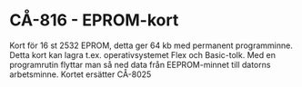 # CÅ-816 - EPROM-kort
Kort för 16 st 2532 EPROM, detta ger 64 kb med permanent programminne. Detta kort kan lagra t.ex. operativsystemet Flex och Basic-tolk. Med en programrutin flyttar man så ned data från EEPROM-minnet till datorns arbetsminne. Kortet ersätter CÅ-8025